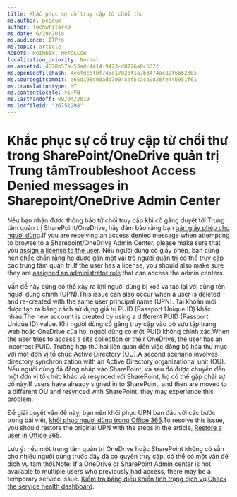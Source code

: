 ```yaml
---
title: Khắc phục sự cố truy cập từ chối thư
ms.author: pebaum
author: Techwriter40
ms.date: 6/29/2018
ms.audience: ITPro
ms.topic: article
ROBOTS: NOINDEX, NOFOLLOW
localization_priority: Normal
ms.assetid: d678b57a-53ad-4414-9423-d8726a0c532f
ms.openlocfilehash: 4e6fdc6fbf745d1702bf1a7b3474ac82f6662305
ms.sourcegitcommit: a65d196d00adb70045af5caca9828fe44b951f61
ms.translationtype: MT
ms.contentlocale: vi-VN
ms.lasthandoff: 09/04/2019
ms.locfileid: "36751298"
---
```

# <a name="troubleshoot-access-denied-messages-in-sharepointonedrive-admin-center"></a><span data-ttu-id="b7d4a-102">Khắc phục sự cố truy cập từ chối thư trong SharePoint/OneDrive quản trị Trung tâm</span><span class="sxs-lookup"><span data-stu-id="b7d4a-102">Troubleshoot Access Denied messages in Sharepoint/OneDrive Admin Center</span></span>

<span data-ttu-id="b7d4a-103">Nếu bạn nhận được thông báo từ chối truy cập khi cố gắng duyệt tới Trung tâm quản trị SharePoint/OneDrive, hãy đảm bảo rằng bạn [gán giấy phép cho người dùng](https://docs.microsoft.com/office365/admin/subscriptions-and-billing/assign-licenses-to-users?view=o365-worldwide&amp;tabs=One).</span><span class="sxs-lookup"><span data-stu-id="b7d4a-103">If you are receiving an access denied message when attempting to browse to a Sharepoint/OneDrive Admin Center, please make sure that you [assign a license to the user](https://docs.microsoft.com/office365/admin/subscriptions-and-billing/assign-licenses-to-users?view=o365-worldwide&amp;tabs=One).</span></span> <span data-ttu-id="b7d4a-104">Nếu người dùng có giấy phép, bạn cũng nên chắc chắn rằng họ được [gán một vai trò người quản trị](https://docs.microsoft.com/office365/admin/add-users/about-admin-roles?view=o365-worldwide) có thể truy cập các trung tâm quản trị.</span><span class="sxs-lookup"><span data-stu-id="b7d4a-104">If the user has a license, you should also make sure they are [assigned an administrator role](https://docs.microsoft.com/office365/admin/add-users/about-admin-roles?view=o365-worldwide) that can access the admin centers.</span></span>

<span data-ttu-id="b7d4a-105">Vấn đề này cũng có thể xảy ra khi người dùng bị xoá và tạo lại với cùng tên người dùng chính (UPN).</span><span class="sxs-lookup"><span data-stu-id="b7d4a-105">This issue can also occur when a user is deleted and re-created with the same user principal name (UPN).</span></span> <span data-ttu-id="b7d4a-106">Tài khoản mới được tạo ra bằng cách sử dụng giá trị PUID (Passport Unique ID) khác nhau.</span><span class="sxs-lookup"><span data-stu-id="b7d4a-106">The new account is created by using a different PUID (Passport Unique ID) value.</span></span> <span data-ttu-id="b7d4a-107">Khi người dùng cố gắng truy cập vào bộ sưu tập trang web hoặc OneDrive của họ, người dùng có một PUID không chính xác.</span><span class="sxs-lookup"><span data-stu-id="b7d4a-107">When the user tries to access a site collection or their OneDrive, the user has an incorrect PUID.</span></span> <span data-ttu-id="b7d4a-108">Trường hợp thứ hai liên quan đến việc đồng bộ hóa thư mục với một đơn vị tổ chức Active Directory (OU).</span><span class="sxs-lookup"><span data-stu-id="b7d4a-108">A second scenario involves directory synchronization with an Active Directory organizational unit (OU).</span></span> <span data-ttu-id="b7d4a-109">Nếu người dùng đã đăng nhập vào SharePoint, và sau đó được chuyển đến một đơn vị tổ chức khác và resynced với SharePoint, họ có thể gặp phải sự cố này.</span><span class="sxs-lookup"><span data-stu-id="b7d4a-109">If users have already signed in to SharePoint, and then are moved to a different OU and resynced with SharePoint, they may experience this problem.</span></span>

<span data-ttu-id="b7d4a-110">Để giải quyết vấn đề này, bạn nên khôi phục UPN ban đầu với các bước trong bài viết, [khôi phục người dùng trong Office 365](https://docs.microsoft.com/office365/admin/add-users/restore-user?view=o365-worldwide).</span><span class="sxs-lookup"><span data-stu-id="b7d4a-110">To resolve this issue, you should restore the original UPN with the steps in the article, [Restore a user in Office 365](https://docs.microsoft.com/office365/admin/add-users/restore-user?view=o365-worldwide).</span></span>

<span data-ttu-id="b7d4a-111">Lưu ý: nếu một trung tâm quản trị OneDrive hoặc SharePoint không có sẵn cho nhiều người dùng trước đây đã có quyền truy cập, có thể có một vấn đề dịch vụ tạm thời.</span><span class="sxs-lookup"><span data-stu-id="b7d4a-111">Note: If a OneDrive or SharePoint Admin center is not available to multiple users who previously had access, there may be a temporary service issue.</span></span>  <span data-ttu-id="b7d4a-112">[Kiểm tra bảng điều khiển tình trạng dịch vụ](https://portal.office.com/adminportal/home#/servicehealth).</span><span class="sxs-lookup"><span data-stu-id="b7d4a-112">[Check the service health dashboard](https://portal.office.com/adminportal/home#/servicehealth).</span></span>


